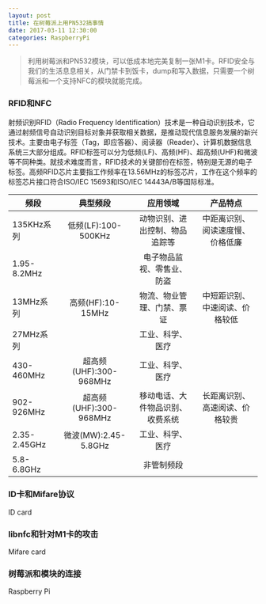 ```yaml
---
layout: post
title: 在树莓派上用PN532搞事情
date: 2017-03-11 12:30:00
categories: RaspberryPi
---
```


>利用树莓派和PN532模块，可以低成本地完美复制一张M1卡。RFID安全与我们的生活息息相关，从门禁卡到饭卡，dump和写入数据，只需要一个树莓派和一个支持NFC的模块就能完成。

### RFID和NFC
射频识别RFID（Radio Frequency Identification）技术是一种自动识别技术，它通过射频信号自动识别目标对象并获取相关数据，是推动现代信息服务发展的新兴技术。主要由电子标签（Tag，即应答器）、阅读器（Reader）、计算机数据信息系统三大部分组成。RFID标签可以分为低频(LF)、高频(HF)、超高频(UHF)和微波等不同种类。就技术难度而言，RFID技术的关键部份在标签，特别是无源的电子标签。高频RFID芯片主要指工作频率在13.56MHz的标签芯片，工作在这个频率的标签芯片接口符合ISO/IEC 15693和ISO/IEC 14443A/B等国际标准。

| 频段        | 典型频段                 | 应用领域                        | 产品特点                        |
| ----------- |:------------------------:|:-------------------------------:|:-------------------------------:|
| 135KHz系列  | 低频(LF):100-500KHz      | 动物识别、进出控制、物品追踪等  | 中距离识别、阅读速度慢、价格低廉|
| 1.95-8.2MHz |                          | 电子物品监视、零售业、防盗      |                                 |
| 13MHz系列   | 高频(HF):10-15MHz        | 物流、物业管理、门禁、票证      | 中短距识别、中速阅读、价格较低  |
| 27MHz系列   |                          | 工业、科学、医疗                |                                 |
| 430-460MHz  | 超高频(UHF):300-968MHz   | 工业、科学、医疗                |                                 |
| 902-926MHz  | 超高频(UHF):300-968MHz   | 移动电话、大件物品识别、收费系统| 长距离识别、高速阅读、价格较贵  |
| 2.35-2.45GHz| 微波(MW):2.45-5.8GHz     | 工业、科学、医疗                |                                 |
| 5.8-6.8GHz  |                          | 非管制频段                      |                                 |

### ID卡和Mifare协议
ID card

### libnfc和针对M1卡的攻击
Mifare card

### 树莓派和模块的连接
Raspberry Pi 